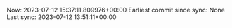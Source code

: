 Now: 2023-07-12 15:37:11.809976+00:00 Earliest commit since sync: None Last sync: 2023-07-12 13:51:11+00:00
